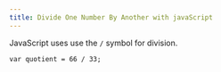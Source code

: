 ```yaml
---
title: Divide One Number By Another with javaScript
---
```

JavaScript uses use the `/` symbol for division.

    var quotient = 66 / 33;
